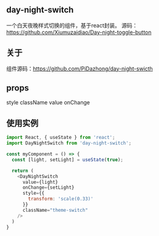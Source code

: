 ## day-night-switch
一个白天夜晚样式切换的组件，基于react封装。
源码：https://github.com/Xiumuzaidiao/Day-night-toggle-button

## 关于
组件源码：https://github.com/PiDazhong/day-night-swicth

## props
style
className
value
onChange

## 使用实例
```javascript
import React, { useState } from 'react';
import DayNightSwitch from 'day-night-switch';

const myComponent = () => {
  const [light, setLight] = useState(true);

  return (
    <DayNightSwitch
      value={light}
      onChange={setLight}
      style={{
        transform: 'scale(0.33)'
      }}
      className="theme-switch"
    />
  )
}
```
